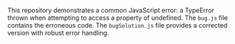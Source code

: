This repository demonstrates a common JavaScript error: a TypeError thrown when attempting to access a property of undefined. The `bug.js` file contains the erroneous code.  The `bugSolution.js` file provides a corrected version with robust error handling.